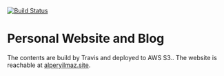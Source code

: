 [![Build Status](https://travis-ci.org/alperyilmaz/alperyilmaz.github.io.svg?branch=master)](https://travis-ci.org/alperyilmaz/alperyilmaz.github.io)

# Personal Website and Blog

The contents are build by Travis and deployed to AWS S3.. The website is reachable at [alperyilmaz.site](alperyilmaz.site).
